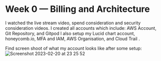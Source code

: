 # Week 0 — Billing and Architecture
I watched the live stream video, spend consideration and security consideration videos.
I created all accounts which include: AWS Account, Git Repository, and Gitpod 
I also setup my Lucid chart account, honeycomb.io, MFA and IAM, AWS Organisation, and Cloud Trail .

Find screen shoot of what my account looks like after some setup:
![Screenshot 2023-02-20 at 23 25 52](https://user-images.githubusercontent.com/46052223/220208270-32df15e9-6a50-44ad-9156-ceb060a4c716.png)
